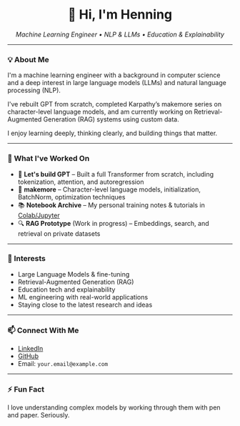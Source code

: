<h1 align="center">👋 Hi, I'm Henning</h1>

<p align="center">
  <em>Machine Learning Engineer • NLP & LLMs • Education & Explainability</em>
</p>

---

### 💡 About Me

I'm a machine learning engineer with a background in computer science and a deep interest in large language models (LLMs) and natural language processing (NLP).

I've rebuilt GPT from scratch, completed Karpathy’s makemore series on character-level language models, and am currently working on Retrieval-Augmented Generation (RAG) systems using custom data.

I enjoy learning deeply, thinking clearly, and building things that matter.

---

### 🔧 What I've Worked On

- 🧠 **Let's build GPT** – Built a full Transformer from scratch, including tokenization, attention, and autoregression  
- 🧱 **makemore** – Character-level language models, initialization, BatchNorm, optimization techniques  
- 📚 **Notebook Archive** – My personal training notes & tutorials in [Colab/Jupyter](#)  
- 🔍 **RAG Prototype** (Work in progress) – Embeddings, search, and retrieval on private datasets  

---

### 🧭 Interests

- Large Language Models & fine-tuning  
- Retrieval-Augmented Generation (RAG)  
- Education tech and explainability  
- ML engineering with real-world applications  
- Staying close to the latest research and ideas  

---

### 📫 Connect With Me

- [LinkedIn](https://linkedin.com/in/yourprofile)  
- [GitHub](https://github.com/yourprofile)  
- Email: `your.email@example.com`  

---

### ⚡ Fun Fact

I love understanding complex models by working through them with pen and paper. Seriously.

